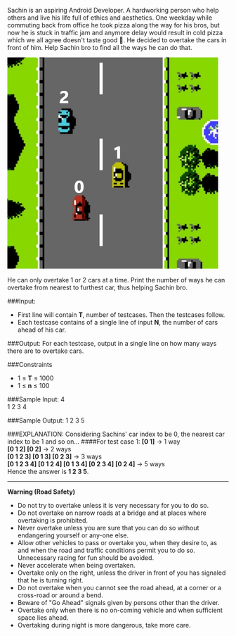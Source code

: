 Sachin is an aspiring Android Developer. A hardworking person who help others and live his life full of ethics and aesthetics. One weekday while commuting back from office he took pizza along the way for his bros, but now he is stuck in traffic jam and anymore delay would result in cold pizza which we all agree doesn't taste good 🤮. He decided to overtake the cars in front of him. Help Sachin bro to find all the ways he can do that. 

![Highway to Hell](./res/highway.png "Highway to Hell")

He can only overtake 1 or 2 cars at a time. Print the number of ways he can overtake from nearest to furthest car, thus helping Sachin bro.

###Input:
- First line will contain **T**, number of testcases. Then the testcases follow. 
- Each testcase contains of a single line of input **N**, the number of cars ahead of his car.

###Output:
For each testcase, output in a single line on how many ways there are to overtake cars.

###Constraints
- 1 ≤ **T** ≤ 1000
- 1 ≤ **n** ≤ 100

###Sample Input:
4  
1 2 3 4

###Sample Output:
1 2 3 5

###EXPLANATION:
Considering Sachins' car index to be 0, the nearest car index to be 1 and so on...
####For test case 1:
**[0 1]** -> 1 way  
**[0 1 2] [0 2]** -> 2 ways  
**[0 1 2 3] [0 1 3] [0 2 3]** -> 3 ways  
**[0 1 2 3 4] [0 1 2 4] [0 1 3 4] [0 2 3 4] [0 2 4]** -> 5 ways  
Hence the answer is **1 2 3 5**.

---------
**Warning (Road Safety)**
- Do not try to overtake unless it is very necessary for you to do so.
- Do not overtake on narrow roads at a bridge and at places where overtaking is prohibited.
- Never overtake unless you are sure that you can do so without endangering yourself or any-one else.
- Allow other vehicles to pass or overtake you, when they desire to, as and when the road and traffic conditions permit you to do so. Unnecessary racing for fun should be avoided.
- Never accelerate when being overtaken.
- Overtake only on the right, unless the driver in front of you has signaled that he is turning right.
- Do not overtake when you cannot see the road ahead, at a corner or a cross-road or around a bend.
- Beware of "Go Ahead" signals given by persons other than the driver.
- Overtake only when there is no on-coming vehicle and when sufficient space lies ahead.
- Overtaking during night is more dangerous, take more care.

